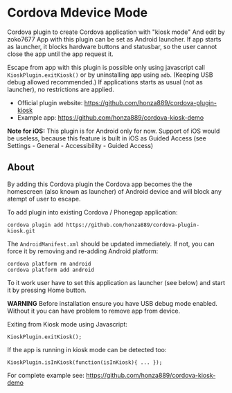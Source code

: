Cordova Mdevice Mode
==================

Cordova plugin to create Cordova application with "kiosk mode" And edit by zoko7677
App with this plugin can be set as Android launcher.
If app starts as launcher, it blocks hardware buttons and statusbar,
so the user cannot close the app until the app request it.

Escape from app with this plugin is possible only using javascript call `KioskPlugin.exitKiosk()`
or by uninstalling app using `adb`. (Keeping USB debug allowed recommended.)
If applications starts as usual (not as launcher), no restrictions are applied.

* Official plugin website: https://github.com/honza889/cordova-plugin-kiosk
* Example app: https://github.com/honza889/cordova-kiosk-demo

**Note for iOS:** This plugin is for Android only for now. Support of iOS would be useless, because this feature is built in iOS as Guided Access (see Settings - General - Accessibility - Guided Access)

About
-----

By adding this Cordova plugin the Cordova app becomes the the homescreen (also known as launcher) of Android device and will block any atempt of user to escape.

To add plugin into existing Cordova / Phonegap application:

    cordova plugin add https://github.com/honza889/cordova-plugin-kiosk.git

The `AndroidManifest.xml` should be updated immediately. If not, you can force it by removing and re-adding Android platform:

    cordova platform rm android
    cordova platform add android

To it work user have to set this application as launcher (see below) and start it by pressing Home button.

**WARNING** Before installation ensure you have USB debug mode enabled. Without it you can have problem to remove app from device.

Exiting from Kiosk mode using Javascript:

    KioskPlugin.exitKiosk();

If the app is running in kiosk mode can be detected too:

    KioskPlugin.isInKiosk(function(isInKiosk){ ... });

For complete example see: https://github.com/honza889/cordova-kiosk-demo
